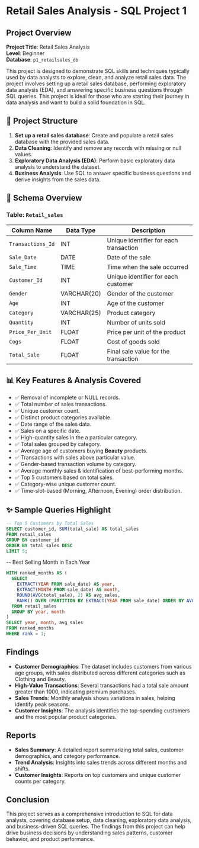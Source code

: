 # Retail Sales Analysis - SQL Project 1

## Project Overview

**Project Title**: Retail Sales Analysis  
**Level**: Beginner  
**Database**: `p1_retailsales_db`

This project is designed to demonstrate SQL skills and techniques typically used by data analysts to explore, clean, and analyze retail sales data. The project involves setting up a retail sales database, performing exploratory data analysis (EDA), and answering specific business questions through SQL queries. This project is ideal for those who are starting their journey in data analysis and want to build a solid foundation in SQL.

## 📁 Project Structure

1. **Set up a retail sales database**: Create and populate a retail sales database with the provided sales data.
2. **Data Cleaning**: Identify and remove any records with missing or null values.
3. **Exploratory Data Analysis (EDA)**: Perform basic exploratory data analysis to understand the dataset.
4. **Business Analysis**: Use SQL to answer specific business questions and derive insights from the sales data.


## 🧱 Schema Overview

### Table: `Retail_sales`

| Column Name       | Data Type     | Description                              |
|------------------|---------------|------------------------------------------|
| `Transactions_Id` | INT           | Unique identifier for each transaction   |
| `Sale_Date`       | DATE          | Date of the sale                         |
| `Sale_Time`       | TIME          | Time when the sale occurred              |
| `Customer_Id`     | INT           | Unique identifier for each customer      |
| `Gender`          | VARCHAR(20)   | Gender of the customer                   |
| `Age`             | INT           | Age of the customer                      |
| `Category`        | VARCHAR(25)   | Product category                         |
| `Quantity`        | INT           | Number of units sold                     |
| `Price_Per_Unit`  | FLOAT         | Price per unit of the product            |
| `Cogs`            | FLOAT         | Cost of goods sold                       |
| `Total_Sale`      | FLOAT         | Final sale value for the transaction     |


## 📊 Key Features & Analysis Covered

- ✅ Removal of incomplete or NULL records.
- ✅ Total number of sales transactions.
- ✅ Unique customer count.
- ✅ Distinct product categories available.
- ✅ Date range of the sales data.
- ✅ Sales on a specific date.
- ✅ High-quantity sales in the a particular category.
- ✅ Total sales grouped by category.
- ✅ Average age of customers buying **Beauty** products.
- ✅ Transactions with sales above particular value.
- ✅ Gender-based transaction volume by category.
- ✅ Average monthly sales & identification of best-performing months.
- ✅ Top 5 customers based on total sales.
- ✅ Category-wise unique customer count.
- ✅ Time-slot-based (Morning, Afternoon, Evening) order distribution.

## ✨ Sample Queries Highlight

```sql
-- Top 5 Customers by Total Sales
SELECT customer_id, SUM(total_sale) AS total_sales
FROM retail_sales
GROUP BY customer_id
ORDER BY total_sales DESC
LIMIT 5;

```
-- Best Selling Month in Each Year
```sql
WITH ranked_months AS (
  SELECT 
    EXTRACT(YEAR FROM sale_date) AS year,
    EXTRACT(MONTH FROM sale_date) AS month,
    ROUND(AVG(total_sale), 2) AS avg_sales,
    RANK() OVER (PARTITION BY EXTRACT(YEAR FROM sale_date) ORDER BY AVG(total_sale) DESC) AS rank
  FROM retail_sales
  GROUP BY year, month
)
SELECT year, month, avg_sales
FROM ranked_months
WHERE rank = 1;
```

## Findings

- **Customer Demographics**: The dataset includes customers from various age groups, with sales distributed across different categories such as Clothing and Beauty.
- **High-Value Transactions**: Several transactions had a total sale amount greater than 1000, indicating premium purchases.
- **Sales Trends**: Monthly analysis shows variations in sales, helping identify peak seasons.
- **Customer Insights**: The analysis identifies the top-spending customers and the most popular product categories.

## Reports

- **Sales Summary**: A detailed report summarizing total sales, customer demographics, and category performance.
- **Trend Analysis**: Insights into sales trends across different months and shifts.
- **Customer Insights**: Reports on top customers and unique customer counts per category.

## Conclusion

This project serves as a comprehensive introduction to SQL for data analysts, covering database setup, data cleaning, exploratory data analysis, and business-driven SQL queries. The findings from this project can help drive business decisions by understanding sales patterns, customer behavior, and product performance.
